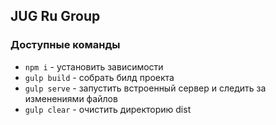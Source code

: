 ## JUG Ru Group

### Доступные команды

* `npm i` - установить зависимости
* `gulp build` - собрать билд проекта
* `gulp serve` - запустить встроенный сервер и следить за изменениями файлов
* `gulp clear` - очистить директорию dist